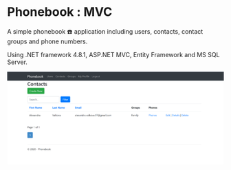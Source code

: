 # Phonebook : MVC

A simple phonebook ☎️ application including users, contacts, contact groups and phone numbers.

Using .NET framework 4.8.1, ASP.NET MVC, Entity Framework and MS SQL Server.

![Snapshot](https://raw.githubusercontent.com/alexandra-valkova/PhonebookMVC/master/PhonebookMVC/Images/phonebook%20large.png)
